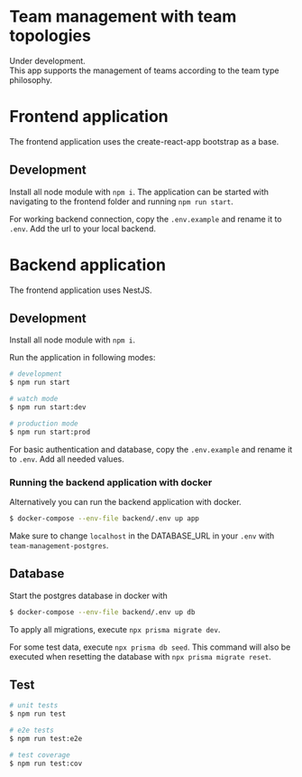 # Team management with team topologies
Under development.  
This app supports the management of teams according to the team type
philosophy.

# Frontend application
The frontend application uses the create-react-app bootstrap as a base.

## Development
Install all node module with `npm i`.
The application can be started with navigating to the frontend folder and 
running `npm run start`.

For working backend connection, copy the `.env.example` and rename it to `.env`.
Add the url to your local backend.


# Backend application
The frontend application uses NestJS.

## Development
Install all node module with `npm i`.

Run the application in following modes:
```bash
# development
$ npm run start

# watch mode
$ npm run start:dev

# production mode
$ npm run start:prod
```

For basic authentication and database, copy the `.env.example` and rename it 
to `.env`.
Add all needed values.

### Running the backend application with docker
Alternatively you can run the backend application with docker.
```bash
$ docker-compose --env-file backend/.env up app
````
Make sure to change `localhost` in the DATABASE_URL in your `.env` with 
`team-management-postgres`.

## Database
Start the postgres database in docker with
```bash
$ docker-compose --env-file backend/.env up db
````

To apply all migrations, execute `npx prisma migrate dev`.

For some test data, execute
`npx prisma db seed`. This command will also be executed when resetting the 
database with `npx prisma migrate reset`.

## Test

```bash
# unit tests
$ npm run test

# e2e tests
$ npm run test:e2e

# test coverage
$ npm run test:cov
```
